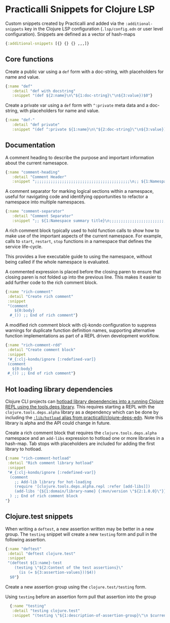 # Practicalli Snippets for Clojure LSP

Custom snippets created by Practicalli and added via the `:additional-snippets` key in the Clojure LSP configuration (`.lsp/config.edn` or user level configuration).  Snippets are defined as a vector of hash-maps

```clojure
{:additional-snippets [{} {} {} ,,,]}
```

<!-- TODO: create a shared repository for Clojure LSP snippets -->


## Core functions

Create a public var using a `def` form with a doc-string, with placeholders for name and value.

```clojure
{:name "def"
   :detail "def with docstring"
   :snippet "(def ${2:name}\n\"${1:doc-string}\"\n${3:value})$0"}
```


Create a private var using a `def` form with `^:private` meta data and a doc-string, with placeholders for name and value.

```clojure
{:name "def-"
   :detail "def private"
   :snippet "(def ^:private ${1:name}\n\"${2:doc-string}\"\n${3:value})$0"}
```



## Documentation

A comment heading to describe the purpose and important information about the current namesapce.

```clojure
{:name "comment-heading"
   :detail "Comment Header"
   :snippet ";;;;;;;;;;;;;;;;;;;;;;;;;;;;;;;;;;;;;;;;;;\n;; ${1:Namespace summary title}\n ;;\n ;; ${2:Brief description}\n;;;;;;;;;;;;;;;;;;;;;;;;;;;;;;;;;;;;;;;;;;\n"}
```

A comment separator for marking logical sections within a namespace, useful for navigating code and identifying opportunities to refactor a namespace into multiple namespaces.

```clojure
{:name "comment-separator"
   :detail "Comment Separator"
   :snippet ";; ${1:Namespace summary title}\n;;;;;;;;;;;;;;;;;;;;;;;;;;;;;;;;;;;;;;;;;;\n"}
```

A rich comment block typically used to hold function calls to show how to make use of the important aspects of the current namespace.  For example, calls to `start`, `restart`, `stop` functions in a namespace that defines the service life-cycle.

This provides a live executable guide to using the namespace, without being called if the whole namespace is evaluated.

A commented expression is placed before the closing paren to ensure that closing paren is not folded up into the previous line.  This makes it easier to add further code to the rich comment block.

```clojure
{:name "rich-comment"
 :detail "Create rich comment"
 :snippet
 "(comment
    ${0:body}
  #_()) ;; End of rich comment"}
```

A modified rich comment block with clj-kondo configuration to suppress warnings for duplicate function definition names, supporting alternative function implementations as part of a REPL driven development workflow.

```clojure
{:name "rich-comment-rdd"
 :detail "Create comment block"
 :snippet
 "#_{:clj-kondo/ignore [:redefined-var]}
 (comment
   ${0:body}
 #_()) ;; End of rich comment"}
```


## Hot loading library dependencies

Clojure CLI projects can [hotload library dependencies into a running Clojure REPL using the tools.deps library](https://practical.li/clojure/alternative-tools/clojure-cli/hotload-libraries.html).  This requires starting a REPL with the `clojure.tools.deps.alpha` library as a dependency which can be done by including the [`:lib/hotload` alias from practicalli/clojure-deps-edn](https://github.com/practicalli/clojure-deps-edn#hotload-libraries-into-a-running-repl).  Note this library is alpha and the API could change in future.

Create a rich comment block that requires the `clojure.tools.deps.alpha` namespace and an `add-libs` expression to hotload one or more libraries in a hash-map.  Tab stops with placeholders are included for adding the first library to hotload.

```clojure
{:name "rich-comment-hotload"
 :detail "Rich comment library hotload"
 :snippet
 "#_{:clj-kondo/ignore [:redefined-var]}
  (comment
    ;; Add-lib library for hot-loading
    (require '[clojure.tools.deps.alpha.repl :refer [add-libs]])
    (add-libs '{${1:domain/library-name} {:mvn/version \"${2:1.0.0}\"}})
  ) ;; End of rich comment block
"}
```


## Clojure.test snippets

When writing a `deftest`, a new assertion written may be better in a new group.  The `testing` snippet will create a new `testing` form and pull in the following assertion.

```clojure
{:name "deftest"
 :detail "deftest clojure.test"
 :snippet
 "(deftest ${1:name}-test
    (testing \"${2:Context of the test assertions}\"
      (is (= ${3:assertion-values}))$4))
  $0"}
```

Create a new assertion group using the `clojure.test/testing` form.

Using `testing` before an assertion form pull that assertion into the group

```clojure
  {:name "testing"
   :detail "testing clojure.test"
   :snippet "(testing \"${1:description-of-assertion-group}\"\n $current-form$0)"}
```
